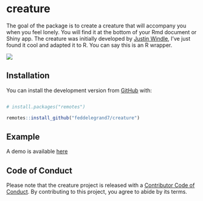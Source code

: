 
<!-- README.md is generated from README.Rmd. Please edit that file -->

# creature

<!-- badges: start -->

<!-- badges: end -->

The goal of the package is to create a creature that will accompany you
when you feel lonely. You will find it at the bottom of your Rmd
document or Shiny app. The creature was initially developed by [Justin
Windle](https://soulwire.github.io/sketch.js/), I’ve just found it cool
and adapted it to R. You can say this is an R wrapper.

![](man/figures/creature.gif)

## Installation

You can install the development version from
[GitHub](https://github.com/) with:

``` r

# install.packages("remotes")

remotes::install_github("feddelegrand7/creature")
```

## Example

A demo is available
[here](https://ihaddadenfodil.com/post/introducing-the-creature-package-interactive-animations-in-rmd-documents-and-shiny-apps/)

## Code of Conduct

Please note that the creature project is released with a [Contributor
Code of
Conduct](https://contributor-covenant.org/version/2/0/CODE_OF_CONDUCT.html).
By contributing to this project, you agree to abide by its terms.
